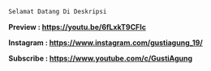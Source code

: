 ```css
Selamat Datang Di Deskripsi
```
**Preview : https://youtu.be/6fLxkT9CFIc**

**Instagram : https://www.instagram.com/gustiagung_19/**

**Subscribe : https://www.youtube.com/c/GustiAgung**

